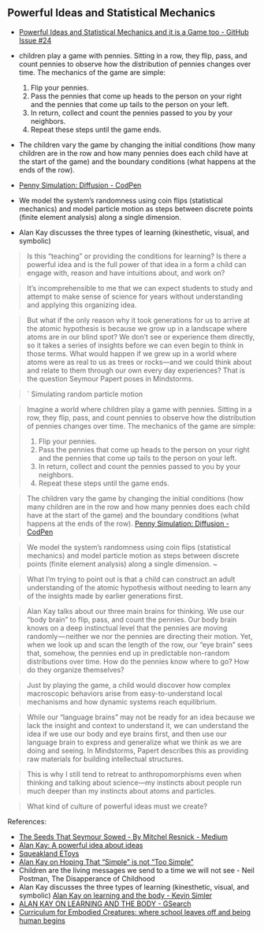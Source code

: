 ## Powerful Ideas and Statistical Mechanics

- [Powerful Ideas and Statistical Mechanics and it is a Game too - GitHub Issue #24](https://github.com/janzeteachesit/100-days-of-writing/issues/24)

- children play a game with pennies. Sitting in a row, they flip, pass, and count pennies to observe how the distribution of pennies changes over time. The mechanics of the game are simple:
  1. Flip your pennies.
  2. Pass the pennies that come up heads to the person on your right and the pennies that come up tails to the person on your left.
  3. In return, collect and count the pennies passed to you by your neighbors. 
  4. Repeat these steps until the game ends.
- The children vary the game by changing the initial conditions (how many children are in the row and how many pennies does each child have at the start of the game) and the boundary conditions (what happens at the ends of the row).
- [Penny Simulation: Diffusion - CodPen](http://codepen.io/davidng/pen/QdeGjW)
- We model the system’s randomness using coin flips (statistical mechanics) and model particle motion as steps between discrete points (finite element analysis) along a single dimension.
- Alan Kay discusses the three types of learning (kinesthetic, visual, and symbolic) 

>  Is this “teaching” or providing the conditions for learning? Is there a powerful idea and is the full power of that idea in a form a child can engage with, reason and have intuitions about, and work on?

> It’s incomprehensible to me that we can expect students to study and attempt to make sense of science for years without understanding and applying this organizing idea.

> But what if the only reason why it took generations for us to arrive at the atomic hypothesis is because we grow up in a landscape where atoms are in our blind spot? We don’t see or experience them directly, so it takes a series of insights before we can even begin to think in those terms. What would happen if we grew up in a world where atoms were as real to us as trees or rocks—and we could think about and relate to them through our own every day experiences? That is the question Seymour Papert poses in Mindstorms.

> ` Simulating random particle motion

> Imagine a world where children play a game with pennies. Sitting in a row, they flip, pass, and count pennies to observe how the distribution of pennies changes over time. The mechanics of the game are simple:
>  1. Flip your pennies.
>  2. Pass the pennies that come up heads to the person on your right and the pennies that come up tails to the person on your left.
>  3. In return, collect and count the pennies passed to you by your neighbors. 
>  4. Repeat these steps until the game ends.

> The children vary the game by changing the initial conditions (how many children are in the row and how many pennies does each child have at the start of the game) and the boundary conditions (what happens at the ends of the row).
> [Penny Simulation: Diffusion - CodPen](http://codepen.io/davidng/pen/QdeGjW)

> We model the system’s randomness using coin flips (statistical mechanics) and model particle motion as steps between discrete points (finite element analysis) along a single dimension. ~ 

> What I’m trying to point out is that a child can construct an adult understanding of the atomic hypothesis without needing to learn any of the insights made by earlier generations first.

> Alan Kay talks about our three main brains for thinking. We use our “body brain” to flip, pass, and count the pennies. Our body brain knows on a deep instinctual level that the pennies are moving randomly — neither we nor the pennies are directing their motion. Yet, when we look up and scan the length of the row, our “eye brain” sees that, somehow, the pennies end up in predictable non-random distributions over time. How do the pennies know where to go? How do they organize themselves?

> Just by playing the game, a child would discover how complex macroscopic behaviors arise from easy-to-understand local mechanisms and how dynamic systems reach equilibrium. 

> While our “language brains” may not be ready for an idea because we lack the insight and context to understand it, we can understand the idea if we use our body and eye brains first, and then use our language brain to express and generalize what we think as we are doing and seeing. In Mindstorms, Papert describes this as providing raw materials for building intellectual structures.

> This is why I still tend to retreat to anthropomorphisms even when thinking and talking about science—my instincts about people run much deeper than my instincts about atoms and particles. 

> What kind of culture of powerful ideas must we create?
 

References:
- [The Seeds That Seymour Sowed - By Mitchel Resnick - Medium](https://medium.com/mit-media-lab/the-seeds-that-seymour-sowed-4c50333f03fc)
- [Alan Kay: A powerful idea about ideas](http://www.ted.com/talks/alan_kay_shares_a_powerful_idea_about_ideas/transcript?language=en)
- [Squeakland EToys](http://www.squeakland.org/)
- [Alan Kay on Hoping That “Simple” is not “Too Simple”](https://computinged.wordpress.com/2010/04/23/alan-kay-on-hoping-that-simple-is-not-too-simple/)
- Children are the living messages we send to a time we will not see - Neil Postman, The Disapperance of Childhood
- Alan Kay discusses the three types of learning (kinesthetic, visual, and symbolic) [Alan Kay on learning and the body - Kevin Simler](https://embodied.quora.com/Alan-Kay-on-learning-and-the-body)
- [ALAN KAY ON LEARNING AND THE BODY - GSearch](https://www.google.ca/search?q=ALAN+KAY+ON+LEARNING+AND+THE+BODY&rlz=1C1CHBF_enCA700CA700&oq=ALAN+KAY+ON+LEARNING+AND+THE+BODY&aqs=chrome..69i57&sourceid=chrome&ie=UTF-8#q=ALAN+KAY+ON+LEARNING+AND+THE+BODY&start=10&*)
- [Curriculum for Embodied Creatures: where school leaves off and being human begins](https://embodied.quora.com/)

